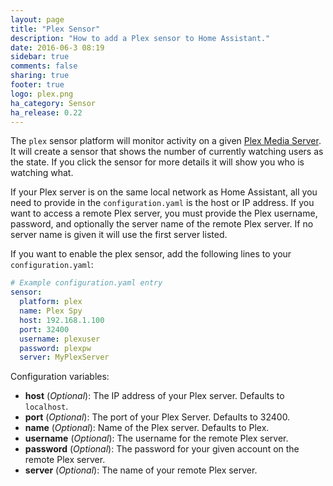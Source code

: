 ```yaml
---
layout: page
title: "Plex Sensor"
description: "How to add a Plex sensor to Home Assistant."
date: 2016-06-3 08:19
sidebar: true
comments: false
sharing: true
footer: true
logo: plex.png
ha_category: Sensor
ha_release: 0.22
---
```


The `plex` sensor platform will monitor activity on a given [Plex Media Server](https://plex.tv/). It will create a sensor that shows the number of currently watching users as the state. If you click the sensor for more details it will show you who is watching what.

If your Plex server is on the same local network as Home Assistant, all you need to provide in the `configuration.yaml` is the host or IP address. If you want to access a remote Plex server, you must provide the Plex username, password, and optionally the server name of the remote Plex server. If no server name is given it will use the first server listed.

If you want to enable the plex sensor, add the following lines to your `configuration.yaml`:

```yaml
# Example configuration.yaml entry
sensor:
  platform: plex
  name: Plex Spy
  host: 192.168.1.100
  port: 32400
  username: plexuser
  password: plexpw
  server: MyPlexServer
```

Configuration variables:

- **host** (*Optional*): The IP address of your Plex server. Defaults to `localhost`.
- **port** (*Optional*): The port of your Plex Server. Defaults to 32400.
- **name** (*Optional*): Name of the Plex server. Defaults to Plex.
- **username** (*Optional*): The username for the remote Plex server.
- **password** (*Optional*): The password for your given account on the remote Plex server.
- **server** (*Optional*): The name of your remote Plex server.

